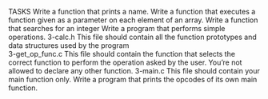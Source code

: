 TASKS
Write a function that prints a name.
Write a function that executes a function given as a parameter on each element of an array.
Write a function that searches for an integer
Write a program that performs simple operations.
3-calc.h
This file should contain all the function prototypes and data structures used by the program\
3-get_op_func.c
This file should contain the function that selects the correct function to perform the operation asked by the user. You’re not allowed to declare any other function.
3-main.c
This file should contain your main function only.
Write a program that prints the opcodes of its own main function.
